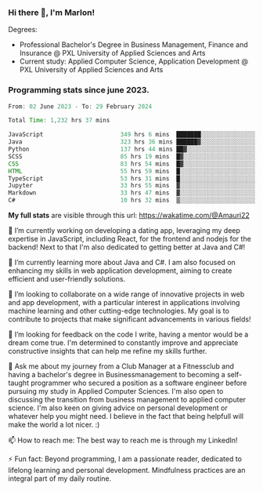 
### Hi there 👋, I'm Marlon!

Degrees: 
- Professional Bachelor's Degree in Business Management, Finance and Insurance @ PXL University of Applied Sciences and Arts
- Current study: Applied Computer Science, Application Development @ PXL University of Applied Sciences and Arts

### Programming stats since june 2023.
<!--START_SECTION:waka-->

```java
From: 02 June 2023 - To: 29 February 2024

Total Time: 1,232 hrs 37 mins

JavaScript                      349 hrs 6 mins  ███████░░░░░░░░░░░░░░░░░░   28.26 %
Java                            323 hrs 36 mins ██████▓░░░░░░░░░░░░░░░░░░   26.19 %
Python                          137 hrs 44 mins ██▓░░░░░░░░░░░░░░░░░░░░░░   11.15 %
SCSS                            85 hrs 19 mins  █▓░░░░░░░░░░░░░░░░░░░░░░░   06.91 %
CSS                             83 hrs 54 mins  █▓░░░░░░░░░░░░░░░░░░░░░░░   06.79 %
HTML                            55 hrs 59 mins  █░░░░░░░░░░░░░░░░░░░░░░░░   04.53 %
TypeScript                      53 hrs 31 mins  █░░░░░░░░░░░░░░░░░░░░░░░░   04.33 %
Jupyter                         33 hrs 55 mins  ▓░░░░░░░░░░░░░░░░░░░░░░░░   02.75 %
Markdown                        33 hrs 47 mins  ▓░░░░░░░░░░░░░░░░░░░░░░░░   02.73 %
C#                              10 hrs 32 mins  ▒░░░░░░░░░░░░░░░░░░░░░░░░   00.85 %
```

<!--END_SECTION:waka-->
**My full stats** are visible through this url: https://wakatime.com/@Amauri22



🔭 I’m currently working on developing a dating app, leveraging my deep expertise in JavaScript, including React, for the frontend and nodejs for the backend! Next to that I'm also dedicated to getting better at Java and C#!

🌱 I’m currently learning more about Java and C#. I am also focused on enhancing my skills in web application development, aiming to create efficient and user-friendly solutions.

👯 I’m looking to collaborate on a wide range of innovative projects in web and app development, with a particular interest in applications involving machine learning and other cutting-edge technologies. My goal is to contribute to projects that make significant advancements in various fields!

🤔 I’m looking for feedback on the code I write, having a mentor would be a dream come true. I'm determined to constantly improve and appreciate constructive insights that can help me refine my skills further.

💬 Ask me about my journey from a Club Manager at a Fitnessclub and having a bachelor's degree in Businessmanagement to becoming a self-taught programmer who secured a position as a software engineer before pursuing my study in Applied Computer Sciences. I'm also open to discussing the transition from business management to applied computer science. I'm also keen on giving advice on personal development or whatever help you might need. I believe in the fact that being helpfull will make the world a lot nicer. :)

📫 How to reach me: The best way to reach me is through my LinkedIn!

⚡ Fun fact: Beyond programming, I am a passionate reader, dedicated to lifelong learning and personal development. Mindfulness practices are an integral part of my daily routine.


